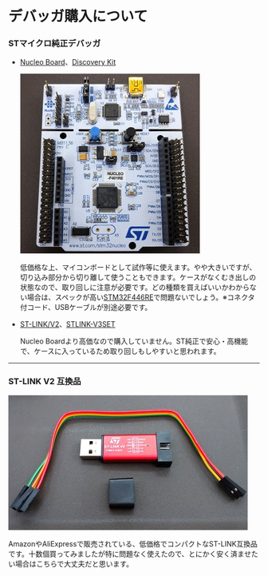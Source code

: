 # デバッガ購入について

### STマイクロ純正デバッガ

- [Nucleo Board](https://akizukidenshi.com/catalog/g/gM-07724/)、[Discovery Kit](https://akizukidenshi.com/catalog/g/gM-05313/)

  ![Nucleo](img/005_001.jpg) 

  低価格な上、マイコンボードとして試作等に使えます。やや大きいですが、切り込み部分から切り離して使うこともできます。ケースがなくむき出しの状態なので、取り回しに注意が必要です。どの種類を買えばいいかわからない場合は、スペックが高い[STM32F446RE](https://akizukidenshi.com/catalog/g/gM-10176/)で問題ないでしょう。※コネクタ付コード、USBケーブルが別途必要です。

- [ST-LINK/V2](https://akizukidenshi.com/catalog/g/gM-04012/)、[STLINK-V3SET](https://akizukidenshi.com/catalog/g/gM-14361/)

  Nucleo Boardより高価なので購入していません。ST純正で安心・高機能で、ケースに入っているため取り回しもしやすいと思われます。

---

### ST-LINK V2 互換品

![stlc](img/005_002.jpg) 

AmazonやAliExpressで販売されている、低価格でコンパクトなST-LINK互換品です。十数個買ってみましたが特に問題なく使えたので、とにかく安く済ませたい場合はこちらで大丈夫だと思います。